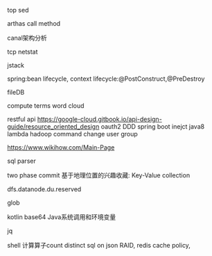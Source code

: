 top sed

arthas call method

canal架构分析

tcp netstat

jstack

spring:bean lifecycle, context lifecycle:@PostConstruct,@PreDestroy

fileDB

compute terms word cloud

restful api
https://google-cloud.gitbook.io/api-design-guide/resource_oriented_design
oauth2
DDD
spring boot inejct
java8 lambda
hadoop command change user group

https://www.wikihow.com/Main-Page

sql parser

two phase commit
基于地理位置的兴趣收藏:
     Key-Value collection

dfs.datanode.du.reserved

glob

kotlin
base64
Java系统调用和环境变量

jq

shell 计算算子count distinct
sql on json
RAID, redis cache policy, 
